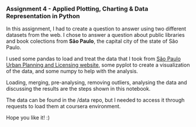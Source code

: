 ### Assignment 4 - Applied Plotting, Charting & Data Representation in Python

In this assignment, I had to create a question to answer using two different datasets from the web. I chose to answer a question about public libraries and book colections from **São Paulo**, the capital city of the state of São Paulo.

I used some pandas to load and treat the data that I took from [São Paulo Urban Planning and Licensing website](https://www.prefeitura.sp.gov.br/cidade/secretarias/licenciamento/), some pyplot to create a visualization of the data, and some numpy to help with the analysis.

Loading, merging, pre-analysing, removing outliers, analysing the data and discussing the results are the steps shown in this notebook.

The data can be found in the /data repo, but I needed to access it through requests to load them at coursera environment.

Hope you like it! :)

